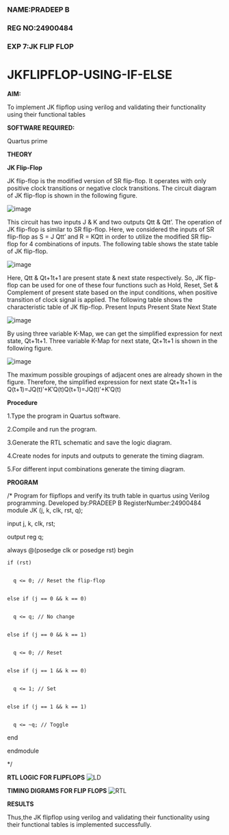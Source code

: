 ### NAME:PRADEEP B
### REG NO:24900484
### EXP 7:JK FLIP FLOP
# JKFLIPFLOP-USING-IF-ELSE

**AIM:** 

To implement  JK flipflop using verilog and validating their functionality using their functional tables

**SOFTWARE REQUIRED:**

Quartus prime

**THEORY**

**JK Flip-Flop**

JK flip-flop is the modified version of SR flip-flop. It operates with only positive clock transitions or negative clock transitions. The circuit diagram of JK flip-flop is shown in the following figure.

![image](https://github.com/naavaneetha/JKFLIPFLOP-USING-IF-ELSE/assets/154305477/a649c30b-232b-4558-b188-fd6c09845180)


This circuit has two inputs J & K and two outputs Qtt & Qtt’. The operation of JK flip-flop is similar to SR flip-flop. Here, we considered the inputs of SR flip-flop as S = J Qtt’ and R = KQtt in order to utilize the modified SR flip-flop for 4 combinations of inputs. The following table shows the state table of JK flip-flop.

![image](https://github.com/naavaneetha/JKFLIPFLOP-USING-IF-ELSE/assets/154305477/c4360742-e8a8-4937-b089-c46c0433f9a3)

 
Here, Qtt & Qt+1t+1 are present state & next state respectively. So, JK flip-flop can be used for one of these four functions such as Hold, Reset, Set & Complement of present state based on the input conditions, when positive transition of clock signal is applied. The following table shows the characteristic table of JK flip-flop. Present Inputs Present State Next State
 
![image](https://github.com/naavaneetha/JKFLIPFLOP-USING-IF-ELSE/assets/154305477/6c275261-a6d5-4c37-a3a7-1e88ca11c4cd)

By using three variable K-Map, we can get the simplified expression for next state, Qt+1t+1. Three variable K-Map for next state, Qt+1t+1 is shown in the following figure.
 
![image](https://github.com/naavaneetha/JKFLIPFLOP-USING-IF-ELSE/assets/154305477/5174f41b-0ce0-4329-a372-6d1943ea6673)

The maximum possible groupings of adjacent ones are already shown in the figure. Therefore, the simplified expression for next state Qt+1t+1 is Q(t+1)=JQ(t)′+K′Q(t)Q(t+1)=JQ(t)′+K′Q(t)

**Procedure**

1.Type the program in Quartus software.

2.Compile and run the program.

3.Generate the RTL schematic and save the logic diagram.

4.Create nodes for inputs and outputs to generate the timing diagram.

5.For different input combinations generate the timing diagram.

**PROGRAM**

/* Program for flipflops and verify its truth table in quartus using Verilog programming. Developed by:PRADEEP B
RegisterNumber:24900484
module JK (j, k, clk, rst, q);


  input j, k, clk, rst;

  
  output reg q;

  
  always @(posedge clk or posedge rst) begin

  
    if (rst)

    
      q <= 0; // Reset the flip-flop

      
    else if (j == 0 && k == 0)

    
      q <= q; // No change

      
    else if (j == 0 && k == 1)

    
      q <= 0; // Reset

      
    else if (j == 1 && k == 0)

    
      q <= 1; // Set

      
    else if (j == 1 && k == 1)

    
      q <= ~q; // Toggle

      
  end

  endmodule



*/

**RTL LOGIC FOR FLIPFLOPS**
![LD](https://github.com/user-attachments/assets/4f926ccb-4098-4993-b36a-b7ba9e7db325)

**TIMING DIGRAMS FOR FLIP FLOPS**
![RTL](https://github.com/user-attachments/assets/64ac0a8c-854c-4d27-b07e-e4a3fc97fdbc)

**RESULTS**

Thus,the JK flipflop using verilog and validating their functionality using their functional tables is implemented successfully.



